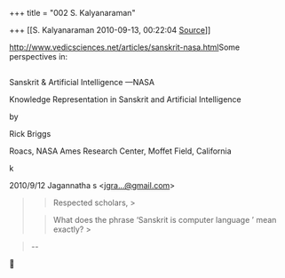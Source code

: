 +++
title = "002 S. Kalyanaraman"

+++
[[S. Kalyanaraman	2010-09-13, 00:22:04 [Source](https://groups.google.com/g/bvparishat/c/FHmtNs7wVMY)]]



<http://www.vedicsciences.net/articles/sanskrit-nasa.html>Some perspectives in:

  

## 

Sanskrit & Artificial Intelligence —NASA

Knowledge Representation in Sanskrit and Artificial Intelligence

by

Rick Briggs

Roacs, NASA Ames Research Center, Moffet Field, California

k  
  

2010/9/12 Jagannatha s \<[jgra...@gmail.com]()\>  

> 
> > Respected scholars, >
> 
> > 
> > 
> > 
> > 
> > What does the phrase ‘Sanskrit is computer language ’ mean exactly? >
> 

> --  



